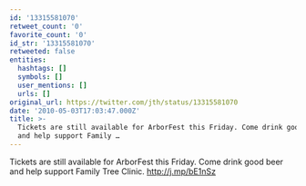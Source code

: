 ```yaml
---
id: '13315581070'
retweet_count: '0'
favorite_count: '0'
id_str: '13315581070'
retweeted: false
entities:
  hashtags: []
  symbols: []
  user_mentions: []
  urls: []
original_url: https://twitter.com/jth/status/13315581070
date: '2010-05-03T17:03:47.000Z'
title: >-
  Tickets are still available for ArborFest this Friday. Come drink good beer
  and help support Family …
---
```


Tickets are still available for ArborFest this Friday. Come drink good beer and help support Family Tree Clinic. http://j.mp/bE1nSz